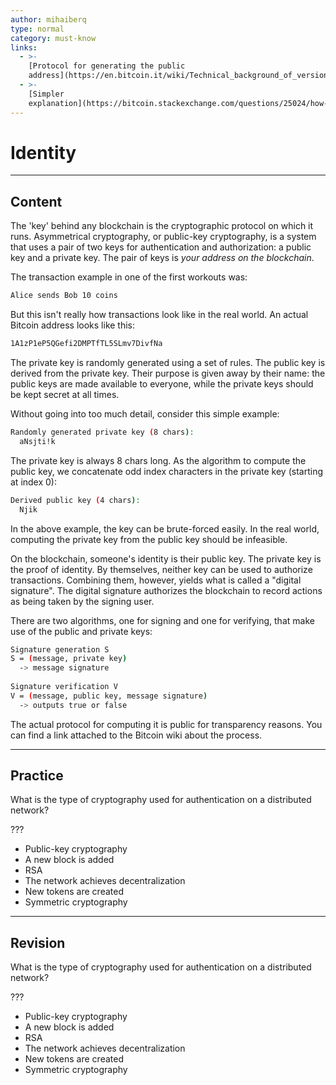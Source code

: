 ```yaml
---
author: mihaiberq
type: normal
category: must-know
links:
  - >-
    [Protocol for generating the public
    address](https://en.bitcoin.it/wiki/Technical_background_of_version_1_Bitcoin_addresses){website}
  - >-
    [Simpler
    explanation](https://bitcoin.stackexchange.com/questions/25024/how-do-you-get-a-bitcoin-public-key-from-a-private-key){website}
---
```


# Identity


---

## Content

The 'key' behind any blockchain is the cryptographic protocol on which it runs. Asymmetrical cryptography, or public-key cryptography, is a system that uses a pair of two keys for authentication and authorization: a public key and a private key. The pair of keys is *your address on the blockchain*.

The transaction example in one of the first workouts was:

```bash
Alice sends Bob 10 coins
```

But this isn't really how transactions look like in the real world. An actual Bitcoin address looks like this:

```bash
1A1zP1eP5QGefi2DMPTfTL5SLmv7DivfNa
```

The private key is randomly generated using a set of rules. The public key is derived from the private key. Their purpose is given away by their name: the public keys are made available to everyone, while the private keys should be kept secret at all times.

Without going into too much detail, consider this simple example:

```bash
Randomly generated private key (8 chars):
  aNsjti!k
```

The private key is always 8 chars long. As the algorithm to compute the public key, we concatenate odd index characters in the private key (starting at index 0):

```bash
Derived public key (4 chars):
  Njik
```

In the above example, the key can be brute-forced easily. In the real world, computing the private key from the public key should be infeasible.

On the blockchain, someone's identity is their public key. The private key is the proof of identity. By themselves, neither key can be used to authorize transactions. Combining them, however, yields what is called a "digital signature". The digital signature authorizes the blockchain to record actions as being taken by the signing user.

There are two algorithms, one for signing and one for verifying, that make use of the public and private keys:

```bash
Signature generation S
S = (message, private key)
  -> message signature
             	
Signature verification V
V = (message, public key, message signature)
  -> outputs true or false
```

The actual protocol for computing it is public for transparency reasons. You can find a link attached to the Bitcoin wiki about the process.


---

## Practice

What is the type of cryptography used for authentication on a distributed network?

???

* Public-key cryptography
* A new block is added
* RSA
* The network achieves decentralization
* New tokens are created
* Symmetric cryptography


---

## Revision

What is the type of cryptography used for authentication on a distributed network?

???

* Public-key cryptography
* A new block is added
* RSA
* The network achieves decentralization
* New tokens are created
* Symmetric cryptography
 
